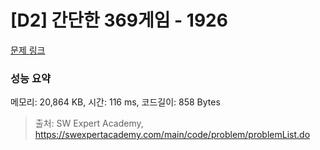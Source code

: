 # [D2] 간단한 369게임 - 1926 

[문제 링크](https://swexpertacademy.com/main/code/problem/problemDetail.do?contestProbId=AV5PTeo6AHUDFAUq) 

### 성능 요약

메모리: 20,864 KB, 시간: 116 ms, 코드길이: 858 Bytes



> 출처: SW Expert Academy, https://swexpertacademy.com/main/code/problem/problemList.do